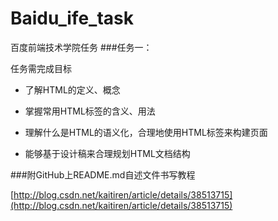 # Baidu_ife_task
百度前端技术学院任务
###任务一：

  任务需完成目标

  * 了解HTML的定义、概念

  * 掌握常用HTML标签的含义、用法

  * 理解什么是HTML的语义化，合理地使用HTML标签来构建页面

  * 能够基于设计稿来合理规划HTML文档结构
    
###附GitHub上README.md自述文件书写教程
>
  [http://blog.csdn.net/kaitiren/article/details/38513715](http://blog.csdn.net/kaitiren/article/details/38513715)
  
